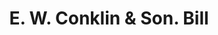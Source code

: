 ---
doi: 10.7916/D8W10J02
date_other: '1915'
date_other_textual: '1915'
form: printed ephemera
genre:
- Invoices
name:
- E. W. Conklin & Son
object_in_context_url: https://biggert.cul.columbia.edu/items/view/ave_biggert_00844
subject_hierarchical_geographic:
- Binghamton, New York, United States
subject_name:
- E. W. Conklin & Son
title: E. W. Conklin & Son. Bill
sort_title: E. W. Conklin & Son. Bill
call_number: ave_biggert_00844
coordinates:
- 42.102222222222224,-75.91166666666668
pid: ave_biggert_00844
identifiers: ave_biggert_00844
canvas_id: ldpd:396116
permalink: "/items/ave_biggert_00844/"
layout: iiif-image-page
---